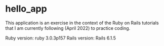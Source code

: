 # hello_app

This application is an exercise in the context of the Ruby on Rails tutorials that I am currently following (April 2022) to practice coding.

Ruby version: ruby 3.0.3p157
Rails version: Rails 6.1.5
